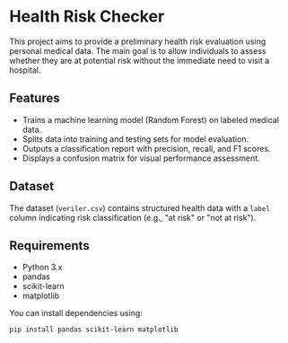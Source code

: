 # Health Risk Checker

This project aims to provide a preliminary health risk evaluation using personal medical data. The main goal is to allow individuals to assess whether they are at potential risk without the immediate need to visit a hospital.

## Features

- Trains a machine learning model (Random Forest) on labeled medical data.
- Splits data into training and testing sets for model evaluation.
- Outputs a classification report with precision, recall, and F1 scores.
- Displays a confusion matrix for visual performance assessment.

## Dataset

The dataset (`veriler.csv`) contains structured health data with a `label` column indicating risk classification (e.g., "at risk" or "not at risk").

## Requirements

- Python 3.x
- pandas
- scikit-learn
- matplotlib

You can install dependencies using:

```bash
pip install pandas scikit-learn matplotlib
